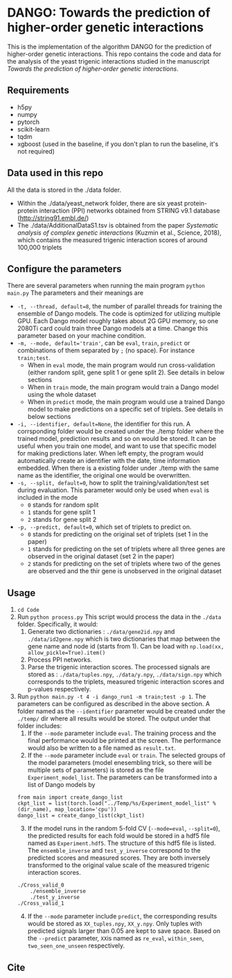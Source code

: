 # DANGO: Towards the prediction of higher-order genetic interactions
This is the implementation of the algorithm DANGO for the prediction of higher-order genetic interactions.
This repo contains the code and data for the analysis of the yeast trigenic interactions studied in the manuscript *Towards the prediction of higher-order genetic interactions*.

## Requirements
- h5py
- numpy
- pytorch
- scikit-learn
- tqdm
- xgboost (used in the baseline, if you don't plan to run the baseline, it's not required)

## Data used in this repo

All the data is stored in the ./data folder. 
- Within the ./data/yeast_network folder, there are six yeast protein-protein interaction (PPI) networks obtained from STRING v9.1 database (http://string91.embl.de/)
- The ./data/AdditionalDataS1.tsv is obtained from the paper *Systematic analysis of complex genetic interactions* (Kuzmin et al., Science, 2018), which contains the measured trigenic interaction scores of around 100,000 triplets

## Configure the parameters
There are several parameters when running the main program `python main.py`
The parameters and their meanings are
- `-t, --thread, default=8`, the number of parallel threads for training the ensemble of Dango models. The code is optimized for utilizing multiple GPU. Each Dango model roughly takes about 2G GPU memory, so one 2080Ti card could train three Dango models at a time. Change this parameter based on your machine condition.
- `-m, --mode, default='train'`, can be `eval`, `train`, `predict` or combinations of them separated by `;` (no space). For instance `train;test`. 
  - When in `eval` mode, the main program would run cross-validation (either random split, gene split 1 or gene split 2). See details in below sections
  - When in `train` mode, the main program would train a Dango model using the whole dataset
  - When in `predict` mode, the main program would use a trained Dango model to make predictions on a specific set of triplets. See details in below sections
- `-i, --identifier, default=None`, the identifier for this run. A corrsponding folder would be created under the ./temp folder where the trained model, prediction results and so on would be stored. It can be useful when you train one model, and want to use that specific model for making predictions later. When left empty, the program would automatically create an identifier with the date, time information embedded. When there is a existing folder under ./temp with the same name as the identifier, the original one would be overwritten.
- `-s, --split, default=0`, how to split the training/validation/test set during evaluation. This parameter would only be used when `eval` is included in the mode
  - `0` stands for random split
  - `1` stands for gene split 1
  - `2` stands for gene split 2
- `-p, --predict, default=0`, which set of triplets to predict on. 
  - `0` stands for predicting on the original set of triplets (set 1 in the paper)
  - `1` stands for predicting on the set of triplets where all three genes are observed in the original dataset (set 2 in the paper)
  - `2` stands for predicting on the set of triplets where two of the genes are observed and the thir gene is unobserved in the original dataset

## Usage
1. `cd Code`
2. Run `python process.py` This script would process the data in the `./data` folder. Specifically, it would:
	1. Generate two dictionaries : `./data/gene2id.npy` and `./data/id2gene.npy` which is two dictionaries that map between the gene name and node id (starts from 1). Can be load with `np.load(xx, allow_pickle=True).item()`
	2. Process PPI networks.
	3. Parse the trigenic interaction scores. The processed signals are stored as : `./data/tuples.npy`, `./data/y.npy`, `./data/sign.npy` which corresponds to the triplets, measured trigenic interaction scores and p-values respectively.
3. Run `python main.py -t 4 -i dango_run1 -m train;test -p 1`. The parameters can be configured as described in the above section. A folder named as the `--identifier` parameter would be created under the `./temp/` dir where all results would be stored. The output under that folder includes:
	1. If the `--mode` parameter include `eval`. The training process and the final performance would be printed at the screen. The performance would also be written to a file named as `result.txt`.
	2. If the `--mode` parameter include `eval` or `train`. The selected groups of the model parameters (model enesembling trick, so there will be multiple sets of parameters) is stored as the file `Experiment_model_list`. The parameters can be transformed into a list of Dango models by
	```{python}
	from main import create_dango_list
	ckpt_list = list(torch.load("../Temp/%s/Experiment_model_list" % (dir_name), map_location='cpu'))
	dango_list = create_dango_list(ckpt_list)
	```
	3. If the model runs in the random 5-fold CV (`--mode=eval`, `--split=0`), the predicted results for each fold would be stored in a hdf5 file named as `Experiment.hdf5`. 	The structure of this hdf5 file is listed. The `ensemble_inverse` and `test_y_inverse` correspond to the predicted scores and measured scores. They are both inversely transformed to the original value scale of the measured trigenic interaction scores.
	```
	./Cross_valid_0
		./ensemble_inverse
		./test_y_inverse
	./Cross_valid_1
	```
	4. If the `--mode` parameter include `predict`, the corresponding results would be stored as `XX_tuples.npy`, `XX_y.npy`. Only tuples with predicted signals larger than 0.05 are kept to save space. Based on the `--predict` parameter, `XX`is named as `re_eval`, `within_seen`, `two_seen_one_unseen` respectively.
	
## Cite

